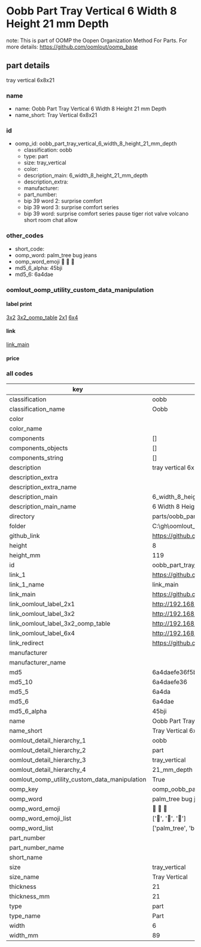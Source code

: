 # Oobb Part Tray Vertical 6 Width 8 Height 21 mm Depth  

note: This is part of OOMP the Oopen Organization Method For Parts. For more details: https://github.com/oomlout/oomp_base

##  part details
  



tray vertical 6x8x21



### name
* name: Oobb Part Tray Vertical 6 Width 8 Height 21 mm Depth
* name_short: Tray Vertical 6x8x21 
### id
* oomp_id: oobb_part_tray_vertical_6_width_8_height_21_mm_depth
  * classification: oobb
  * type: part
  * size: tray_vertical
  * color: 
  * description_main: 6_width_8_height_21_mm_depth
  * description_extra: 
  * manufacturer: 
  * part_number: 
  * bip 39 word 2: surprise comfort
  * bip 39 word 3: surprise comfort series
  * bip 39 word: surprise comfort series pause tiger riot valve volcano short room chat allow

### other_codes
* short_code: 
* oomp_word: palm_tree bug jeans
* oomp_word_emoji :palm_tree: :bug: :jeans:
* md5_6_alpha: 45bji
* md5_6: 6a4dae






### oomlout_oomp_utility_custom_data_manipulation
#### label print
[3x2](http://192.168.1.245:1112/?label=oomp%2045bji)
[3x2_oomp_table](http://192.168.1.108:1112/?label=oomp%2045bji)
[2x1](http://192.168.1.242:1112/?label=oomp%2045bji)
[6x4](http://192.168.1.55:1112/?label=oomp%2045bji)    

#### link

[link_main](https://github.com/oomlout/oomlout_oobb_version_4_generated_parts/tree/main/navigation_oomp/oobb/part/tray_vertical/6_width_8_height_21_mm_depth/part)                              

#### price







### all codes 
| key | value |  
| --- | --- |  
| classification | oobb |  
| classification_name | Oobb |  
| color |  |  
| color_name |  |  
| components | [] |  
| components_objects | [] |  
| components_string | [] |  
| description | tray vertical 6x8x21 |  
| description_extra |  |  
| description_extra_name |  |  
| description_main | 6_width_8_height_21_mm_depth |  
| description_main_name | 6 Width 8 Height 21 mm Depth |  
| directory | parts/oobb_part_tray_vertical_6_width_8_height_21_mm_depth |  
| folder | C:\gh\oomlout_oobb_version_4_generated_parts\parts\oobb_part_tray_vertical_6_width_8_height_21_mm_depth |  
| github_link | https://github.com/oomlout/oomlout_oomp_part_src/tree/main/parts/oobb_part_tray_vertical_6_width_8_height_21_mm_depth |  
| height | 8 |  
| height_mm | 119 |  
| id | oobb_part_tray_vertical_6_width_8_height_21_mm_depth |  
| link_1 | https://github.com/oomlout/oomlout_oobb_version_4_generated_parts/tree/main/navigation_oomp/oobb/part/tray_vertical/6_width_8_height_21_mm_depth/part |  
| link_1_name | link_main |  
| link_main | https://github.com/oomlout/oomlout_oobb_version_4_generated_parts/tree/main/navigation_oomp/oobb/part/tray_vertical/6_width_8_height_21_mm_depth/part |  
| link_oomlout_label_2x1 | http://192.168.1.242:1112/?label=oomp%2045bji |  
| link_oomlout_label_3x2 | http://192.168.1.245:1112/?label=oomp%2045bji |  
| link_oomlout_label_3x2_oomp_table | http://192.168.1.108:1112/?label=oomp%2045bji |  
| link_oomlout_label_6x4 | http://192.168.1.55:1112/?label=oomp%2045bji |  
| link_redirect | https://github.com/oomlout/oomlout_oobb_version_4_generated_parts/tree/main/parts/oobb_tray_vertical_06_08_21 |  
| manufacturer |  |  
| manufacturer_name |  |  
| md5 | 6a4daefe36f5be22e8f0fa17880b8ed3 |  
| md5_10 | 6a4daefe36 |  
| md5_5 | 6a4da |  
| md5_6 | 6a4dae |  
| md5_6_alpha | 45bji |  
| name | Oobb Part Tray Vertical 6 Width 8 Height 21 mm Depth |  
| name_short | Tray Vertical 6x8x21  |  
| oomlout_detail_hierarchy_1 | oobb |  
| oomlout_detail_hierarchy_2 | part |  
| oomlout_detail_hierarchy_3 | tray_vertical |  
| oomlout_detail_hierarchy_4 | 21_mm_depth |  
| oomlout_oomp_utility_custom_data_manipulation | True |  
| oomp_key | oomp_oobb_part_tray_vertical_6_width_8_height_21_mm_depth |  
| oomp_word | palm_tree bug jeans |  
| oomp_word_emoji | :palm_tree: :bug: :jeans: |  
| oomp_word_emoji_list | [':palm_tree:', ':bug:', ':jeans:'] |  
| oomp_word_list | ['palm_tree', 'bug', 'jeans'] |  
| part_number |  |  
| part_number_name |  |  
| short_name |  |  
| size | tray_vertical |  
| size_name | Tray Vertical |  
| thickness | 21 |  
| thickness_mm | 21 |  
| type | part |  
| type_name | Part |  
| width | 6 |  
| width_mm | 89 |  
